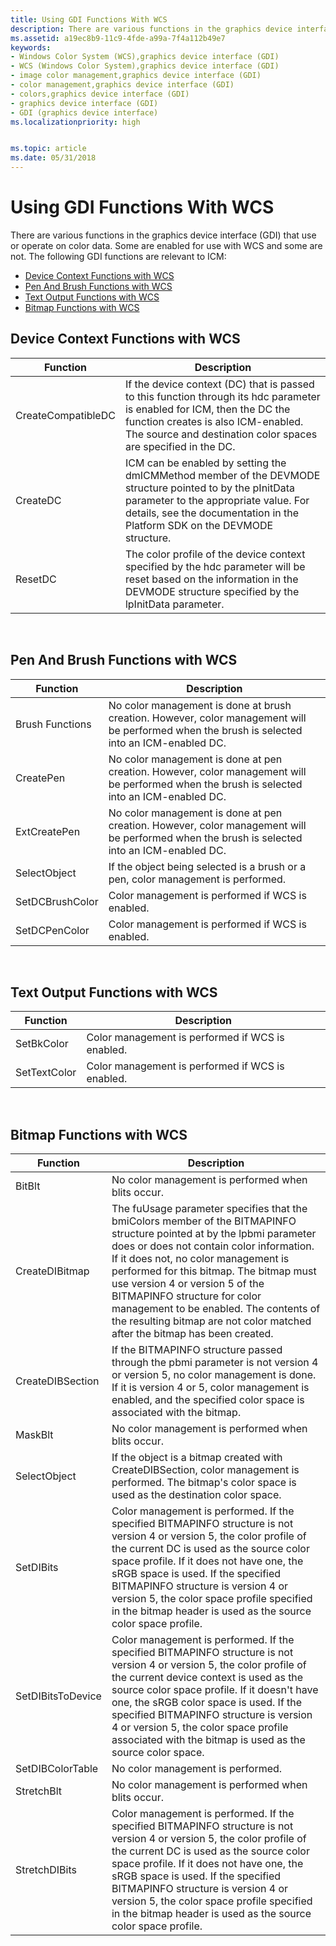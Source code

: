 ```yaml
---
title: Using GDI Functions With WCS
description: There are various functions in the graphics device interface (GDI) that use or operate on color data.
ms.assetid: a19ec8b9-11c9-4fde-a99a-7f4a112b49e7
keywords:
- Windows Color System (WCS),graphics device interface (GDI)
- WCS (Windows Color System),graphics device interface (GDI)
- image color management,graphics device interface (GDI)
- color management,graphics device interface (GDI)
- colors,graphics device interface (GDI)
- graphics device interface (GDI)
- GDI (graphics device interface)
ms.localizationpriority: high


ms.topic: article
ms.date: 05/31/2018
---
```


# Using GDI Functions With WCS

There are various functions in the graphics device interface (GDI) that use or operate on color data. Some are enabled for use with WCS and some are not. The following GDI functions are relevant to ICM:

-   [Device Context Functions with WCS](#device-context-functions-with-wcs)
-   [Pen And Brush Functions with WCS](#pen-and-brush-functions-with-wcs)
-   [Text Output Functions with WCS](#text-output-functions-with-wcs)
-   [Bitmap Functions with WCS](#bitmap-functions-with-wcs)

## Device Context Functions with WCS



|    Function                |   Description                                                                                                                                                                                                                              |
|--------------------|---------------------------------------------------------------------------------------------------------------------------------------------------------------------------------------------------------------------------------|
| CreateCompatibleDC | If the device context (DC) that is passed to this function through its hdc parameter is enabled for ICM, then the DC the function creates is also ICM-enabled. The source and destination color spaces are specified in the DC. |
| CreateDC           | ICM can be enabled by setting the dmICMMethod member of the DEVMODE structure pointed to by the pInitData parameter to the appropriate value. For details, see the documentation in the Platform SDK on the DEVMODE structure.  |
| ResetDC            | The color profile of the device context specified by the hdc parameter will be reset based on the information in the DEVMODE structure specified by the lpInitData parameter.                                                   |



 

## Pen And Brush Functions with WCS



|    Function                |   Description                                                                                                                                                                                                                              |
|-----------------|-----------------------------------------------------------------------------------------------------------------------------------------------|
| Brush Functions | No color management is done at brush creation. However, color management will be performed when the brush is selected into an ICM-enabled DC. |
| CreatePen       | No color management is done at pen creation. However, color management will be performed when the brush is selected into an ICM-enabled DC.   |
| ExtCreatePen    | No color management is done at pen creation. However, color management will be performed when the brush is selected into an ICM-enabled DC.   |
| SelectObject    | If the object being selected is a brush or a pen, color management is performed.                                                              |
| SetDCBrushColor | Color management is performed if WCS is enabled.                                                                                              |
| SetDCPenColor   | Color management is performed if WCS is enabled.                                                                                              |



 

## Text Output Functions with WCS



|    Function                |   Description                                                                                                                                                                                                                              |
|--------------|--------------------------------------------------|
| SetBkColor   | Color management is performed if WCS is enabled. |
| SetTextColor | Color management is performed if WCS is enabled. |



 

## Bitmap Functions with WCS



|    Function                |   Description                                                                                                                                                                                                                              |
|-------------------|------------------------------------------------------------------------------------------------------------------------------------------------------------------------------------------------------------------------------------------------------------------------------------------------------------------------------------------------------------------------------------------------------------------------------------------------|
| BitBlt            | No color management is performed when blits occur.                                                                                                                                                                                                                                                                                                                                                                                             |
| CreateDIBitmap    | The fuUsage parameter specifies that the bmiColors member of the BITMAPINFO structure pointed at by the lpbmi parameter does or does not contain color information. If it does not, no color management is performed for this bitmap. The bitmap must use version 4 or version 5 of the BITMAPINFO structure for color management to be enabled. The contents of the resulting bitmap are not color matched after the bitmap has been created. |
| CreateDIBSection  | If the BITMAPINFO structure passed through the pbmi parameter is not version 4 or version 5, no color management is done. If it is version 4 or 5, color management is enabled, and the specified color space is associated with the bitmap.                                                                                                                                                                                                   |
| MaskBlt           | No color management is performed when blits occur.                                                                                                                                                                                                                                                                                                                                                                                             |
| SelectObject      | If the object is a bitmap created with CreateDIBSection, color management is performed. The bitmap's color space is used as the destination color space.                                                                                                                                                                                                                                                                                       |
| SetDIBits         | Color management is performed. If the specified BITMAPINFO structure is not version 4 or version 5, the color profile of the current DC is used as the source color space profile. If it does not have one, the sRGB space is used. If the specified BITMAPINFO structure is version 4 or version 5, the color space profile specified in the bitmap header is used as the source color space profile.                                         |
| SetDIBitsToDevice | Color management is performed. If the specified BITMAPINFO structure is not version 4 or version 5, the color profile of the current device context is used as the source color space profile. If it doesn't have one, the sRGB color space is used. If the specified BITMAPINFO structure is version 4 or version 5, the color space profile associated with the bitmap is used as the source color space.                                    |
| SetDIBColorTable  | No color management is performed.                                                                                                                                                                                                                                                                                                                                                                                                              |
| StretchBlt        | No color management is performed when blits occur.                                                                                                                                                                                                                                                                                                                                                                                             |
| StretchDIBits     | Color management is performed. If the specified BITMAPINFO structure is not version 4 or version 5, the color profile of the current DC is used as the source color space profile. If it does not have one, the sRGB space is used. If the specified BITMAPINFO structure is version 4 or version 5, the color space profile specified in the bitmap header is used as the source color space profile.                                         |



 

 

 




